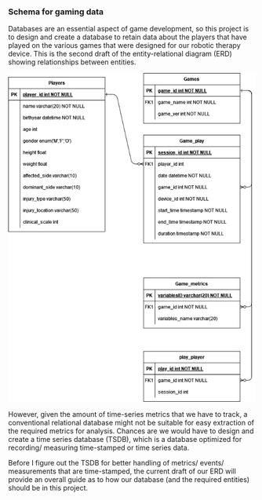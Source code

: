 ### Schema for gaming data
Databases are an essential aspect of game development, so this project is to design and create a database to retain data about the players that have played on the various games that were designed for our robotic therapy device. This is the second draft of the entity-relational diagram (ERD) showing relationships between entities. 

![ERD draft](https://github.com/doscsy12/hman_database/blob/main/hman_database_v1.drawio.png)


However, given the amount of time-series metrics that we have to track, a conventional relational database might not be suitable for easy extraction of the required metrics for analysis. Chances are we would have to design and create a time series database (TSDB), which is a database optimized for recording/ measuring time-stamped or time series data. 

Before I figure out the TSDB for better handling of metrics/ events/ measurements that are time-stamped, the current draft of our ERD will provide an overall guide as to how our database (and the required entities) should be in this project. 

